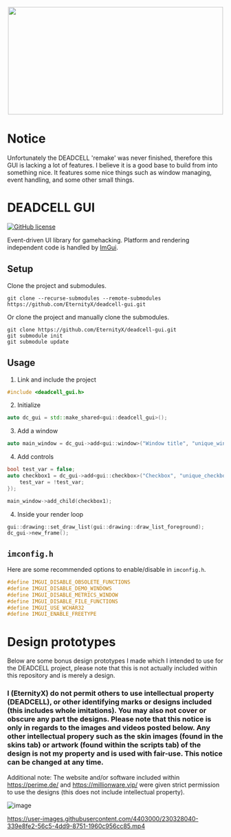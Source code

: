 <p align="center">
  <img width="500" height="250" src="https://i.imgur.com/cEwKoeV.png">
</p>

# Notice
Unfortunately the DEADCELL 'remake' was never finished, therefore this GUI is lacking a lot of features. I believe it is a good base to build from into something nice. It features some nice things such as window managing, event handling, and some other small things.

# DEADCELL GUI
[![GitHub license](https://img.shields.io/badge/license-BSD3-red)](https://github.com/EternityX/DEADCELL-GUI/blob/master/LICENSE)

Event-driven UI library for gamehacking. Platform and rendering independent code is handled by [ImGui](https://github.com/ocornut/imgui).

## Setup
Clone the project and submodules.
```
git clone --recurse-submodules --remote-submodules https://github.com/EternityX/deadcell-gui.git
```

Or clone the project and manually clone the submodules.

```
git clone https://github.com/EternityX/deadcell-gui.git
git submodule init
git submodule update
```

## Usage
1. Link and include the project
```cpp
#include <deadcell_gui.h>
```

2. Initialize
```cpp
auto dc_gui = std::make_shared<gui::deadcell_gui>();
```

3. Add a window
```cpp
auto main_window = dc_gui->add<gui::window>("Window title", "unique_window_id");
```

4. Add controls
```cpp
bool test_var = false;
auto checkbox1 = dc_gui->add<gui::checkbox>("Checkbox", "unique_checkbox_id", &test_var, [&]() {
    test_var = !test_var;
});

main_window->add_child(checkbox1);
```

4. Inside your render loop
```cpp
gui::drawing::set_draw_list(gui::drawing::draw_list_foreground);
dc_gui->new_frame();
```

## `imconfig.h`
Here are some recommended options to enable/disable in `imconfig.h`.

```cpp
#define IMGUI_DISABLE_OBSOLETE_FUNCTIONS
#define IMGUI_DISABLE_DEMO_WINDOWS
#define IMGUI_DISABLE_METRICS_WINDOW
#define IMGUI_DISABLE_FILE_FUNCTIONS
#define IMGUI_USE_WCHAR32
#define IMGUI_ENABLE_FREETYPE
```

# Design prototypes

Below are some bonus design prototypes I made which I intended to use for the DEADCELL project, please note that this is not actually included within this repository and is merely a design.

### I (EternityX) do not permit others to use intellectual property (DEADCELL), or other identifying marks or designs included (this includes whole imitations). You may also not cover or obscure any part the designs. Please note that this notice is only in regards to the images and videos posted below. Any other intellectual propery such as the skin images (found in the skins tab) or artwork (found within the scripts tab) of the design is not my property and is used with fair-use. This notice can be changed at any time.

Additional note: The website and/or software included within https://perime.de/ and https://millionware.vip/ were given strict permission to use the designs (this does not include intellectual property).

![image](https://user-images.githubusercontent.com/4403000/230327126-c4c0a408-07c5-4616-9100-14e13b10fc75.png)

https://user-images.githubusercontent.com/4403000/230328040-339e8fe2-56c5-4dd9-8751-1960c956cc85.mp4

